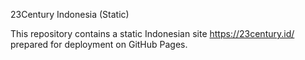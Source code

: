 23Century Indonesia (Static)

This repository contains a static Indonesian site https://23century.id/ prepared for deployment on GitHub Pages. 